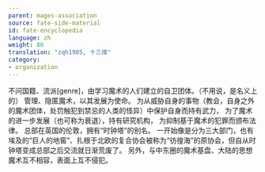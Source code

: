 ```yaml
---
parent: mages-association
source: fate-side-material
id: fate-encyclopedia
language: zh
weight: 86
translation: "zqh1985, 十三维"
category:
- organization
---
```


不问国籍、流派[genre]，由学习魔术的人们建立的自卫团体。（不用说，是名义上的）
管理、隐匿魔术，以其发展为使命。
为从威胁自身的事物（教会，自身之外的魔术团体，处罚触犯到禁忌的人类的怪异）中保护自身而持有武力，
为了魔术的进一步发展（也可称为衰退），持有研究机构，
为抑制基于魔术的犯罪而颁布法律。
总部在英国的伦敦，拥有“时钟塔”的别名。
一开始像是分为三大部门，也有埃及的“巨人的地窖”、扎根于北欧的复合协会被称为“彷徨海”的原协会，但自从时钟塔变成总部之后交流就日渐荒废了。
另外，与中东圈的魔术基盘、大陆的思想魔术互不相容，表面上互不侵犯。
